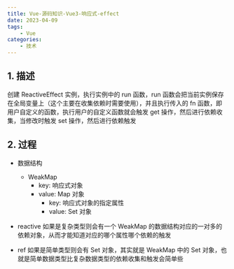 ```yaml
---
title: Vue-源码知识-Vue3-响应式-effect
date: 2023-04-09
tags:
    - Vue
categories:
    - 技术
---
```


## 1. 描述

创建 ReactiveEffect 实例，执行实例中的 run 函数，run 函数会把当前实例保存在全局变量上（这个主要在收集依赖时需要使用），并且执行传入的 fn 函数，即用户自定义的函数，执行用户的自定义函数就会触发 get 操作，然后进行依赖收集，当修改时触发 set 操作，然后进行依赖触发

## 2. 过程

-   数据结构

    -   WeakMap
        -   key: 响应式对象
        -   value: Map 对象
            -   key: 响应式对象的指定属性
            -   value: Set 对象

-   reactive
    如果是复杂类型则会有一个 WeakMap 的数据结构对应的一对多的依赖对象，从而才能知道对应的哪个属性哪个依赖的触发

-   ref
    如果是简单类型则会有 Set 对象，其实就是 WeakMap 中的 Set 对象，也就是简单数据类型比复杂数据类型的依赖收集和触发会简单些
